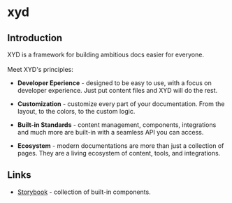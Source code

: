# xyd

## Introduction
XYD is a framework for building ambitious docs easier for everyone. </br></br> Meet XYD's principles:

- **Developer Eperience** - designed to be easy to use, with a focus on developer experience. Just put content files and XYD will do the rest.

- **Customization** - customize every part of your documentation. From the layout, to the colors, to the custom logic.

- **Built-in Standards** - content management, components, integrations and much more are built-in with a seamless API you can access.

- **Ecosystem** - modern documentations are more than just a collection of pages. They are a living ecosystem of content, tools, and integrations.


## Links
* [Storybook](https://sb.xyd.dev) - collection of built-in components.
